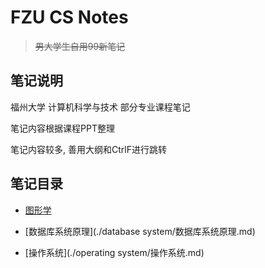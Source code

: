 # FZU CS Notes

> ~~男大学生自用99新笔记~~

## 笔记说明

福州大学 计算机科学与技术 部分专业课程笔记

笔记内容根据课程PPT整理

笔记内容较多, 善用大纲和CtrlF进行跳转

## 笔记目录

- [图形学](./graphics/图形学.md)
- [数据库系统原理](./database system/数据库系统原理.md)

- [操作系统](./operating system/操作系统.md)